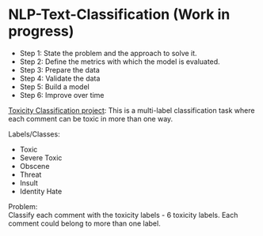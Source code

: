 # NLP-Text-Classification (Work in progress)
- Step 1: State the problem and the approach to solve it.
- Step 2: Define the metrics with which the model is evaluated.
- Step 3: Prepare the data
- Step 4: Validate the data
- Step 5: Build a model
- Step 6: Improve over time

[Toxicity Classification project](https://www.kaggle.com/c/jigsaw-toxic-comment-classification-challenge): 
This is a multi-label classification task where each comment can be toxic in more than one way.

Labels/Classes:
- Toxic
- Severe Toxic
- Obscene
- Threat
- Insult
- Identity Hate

Problem:  
Classify each comment with the toxicity labels - 6 toxicity labels. Each comment could belong to more than one label.
